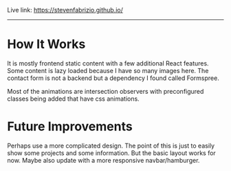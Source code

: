 Live link: https://stevenfabrizio.github.io/

---

# How It Works

It is mostly frontend static content with a few additional React features. Some content is lazy loaded because I have so many images here. The contact form is not a backend but a dependency I found called Formspree.

Most of the animations are intersection observers with preconfigured classes being added that have css animations.


# Future Improvements

Perhaps use a more complicated design. The point of this is just to easily show some projects and some information. But the basic layout works for now. Maybe also update with a more responsive navbar/hamburger.